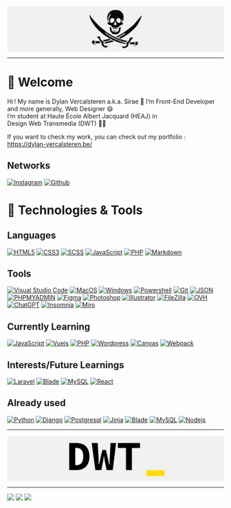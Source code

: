 <img align="center" alt="background" src="https://raw.githubusercontent.com/SiraeDWT/SiraeDWT/main/banniere-pirate.png" />

---

# 🤝 Welcome
Hi&#8239;! My name is Dylan Vercalsteren a.k.a. Sirae 👋 I’m Front-End Developer and more generally, Web Designer 😄  
I’m student at Haute&nbsp;École Albert&nbsp;Jacquard (HEAJ) in Design&nbsp;Web&nbsp;Transmedia (DWT) 🏴‍☠️  

If you want to check my work, you can check out my portfolio&nbsp;: https://dylan-vercalsteren.be/

## Networks

[![Instagram](https://img.shields.io/badge/Instagram-DB206E?style=for-the-badge&logo=instagram&logoColor=white)](https://instagram.com/Sirae.DWT)
[![Github](https://img.shields.io/badge/github-0d1117?style=for-the-badge&logo=github&logoColor=white)](https://github.com/SiraeDWT)

# 📌 Technologies & Tools
## Languages
 
[![HTML5](https://img.shields.io/badge/html5-%23E34F26.svg?style=for-the-badge&logo=html5&logoColor=white)](https://developer.mozilla.org/en-US/docs/Web/HTML)
[![CSS3](https://img.shields.io/badge/css3-%231572B6.svg?style=for-the-badge&logo=css3&logoColor=white)](https://developer.mozilla.org/en-US/docs/Web/CSS)
[![SCSS](https://img.shields.io/badge/scss-cf679a?style=for-the-badge&logo=sass&logoColor=white)](https://sass-lang.com/)
[![JavaScript](https://img.shields.io/badge/javascript-%23323330.svg?style=for-the-badge&logo=javascript&logoColor=white)](https://developer.mozilla.org/en-US/docs/Web/JavaScript)
[![PHP](https://img.shields.io/badge/php-7A86B8.svg?style=for-the-badge&logo=php&logoColor=white)](https://www.php.net/)
[![Markdown](https://img.shields.io/badge/markdown-080808.svg?style=for-the-badge&logo=markdown&logoColor=white)](https://fr.wikipedia.org/wiki/Markdown)

## Tools

[![Visual Studio Code](https://img.shields.io/badge/Visual%20Studio%20Code-0078d7.svg?style=for-the-badge&logo=visual-studio-code&logoColor=white)](https://code.visualstudio.com/)
[![MacOS](https://img.shields.io/badge/MacOS-%23121011.svg?style=for-the-badge&logo=apple&logoColor=white)](https://www.apple.com/macos/macos-sequoia/)
[![Windows](https://img.shields.io/badge/Windows-0078D6?style=for-the-badge&logo=windows&logoColor=white)](https://www.microsoft.com/en-us/windows)
[![Powershell](https://img.shields.io/badge/Powershell-%23121011.svg?style=for-the-badge&logo=zsh&logoColor=white)](https://en.wikipedia.org/wiki/Windows_PowerShell)
[![Git](https://img.shields.io/badge/git-%23F05033.svg?style=for-the-badge&logo=git&logoColor=white)](https://git-scm.com/)
[![JSON](https://img.shields.io/badge/JSON-323330.svg?style=for-the-badge&logo=json&logoColor=white)](http://www.json.org/json-fr.html)
[![PHPMYADMIN](https://img.shields.io/badge/phpmyadmin-7A86B8.svg?style=for-the-badge&logo=phpmyadmin&logoColor=white)](https://www.phpmyadmin.net/)
[![Figma](https://img.shields.io/badge/Figma-9d56f7.svg?style=for-the-badge&logo=figma&logoColor=white)](https://www.figma.com/)
[![Photoshop](https://img.shields.io/badge/Photoshop-31a8ff.svg?style=for-the-badge&logo=adobe-photoshop&logoColor=white)](https://www.adobe.com/be_en/products/photoshop/landpa.html?gclid=Cj0KCQiAoeGuBhCBARIsAGfKY7xKxz6jZM0BCp6-AJjtogPa-ZLF6CSEg76JBJgTua2jR08Te5nM4s4aAgryEALw_wcB&mv=search&mv=search&mv2=paidsearch&sdid=2XBSBWBF&ef_id=Cj0KCQiAoeGuBhCBARIsAGfKY7xKxz6jZM0BCp6-AJjtogPa-ZLF6CSEg76JBJgTua2jR08Te5nM4s4aAgryEALw_wcB:G:s&s_kwcid=AL!3085!3!341214949579!e!!g!!photoshop!1438212189!56311763455&gad_source=1)
[![Illustrator](https://img.shields.io/badge/Illustrator-F79500.svg?style=for-the-badge&logo=adobe-illustrator&logoColor=white)](https://www.adobe.com/be_en/products/illustrator/campaign/pricing.html?gclid=Cj0KCQiAoeGuBhCBARIsAGfKY7z8wt7GjHzpiX_gJ66KYyaTmavKeFg_ZENRrhpo537d6fUHdd1R1fgaAkF8EALw_wcB&mv=search&mv=search&mv2=paidsearch&sdid=GMCWY69B&ef_id=Cj0KCQiAoeGuBhCBARIsAGfKY7z8wt7GjHzpiX_gJ66KYyaTmavKeFg_ZENRrhpo537d6fUHdd1R1fgaAkF8EALw_wcB:G:s&s_kwcid=AL!3085!3!600520565901!e!!g!!illustrator!1479062541!59972729689&gad_source=1)
[![FileZilla](https://img.shields.io/badge/FileZilla-b20000.svg?style=for-the-badge&logo=filezilla&logoColor=white)](https://filezilla-project.org/)
[![OVH](https://img.shields.io/badge/OVH-264670.svg?style=for-the-badge&logo=ovh&logoColor=white)](https://www.ovhcloud.com)
[![ChatGPT](https://img.shields.io/badge/ChatGPT-70a597.svg?style=for-the-badge&logo=openai&logoColor=white)](https://openai.com/blog/chatgpt)
[![Insomnia](https://img.shields.io/badge/Insomnia-5849b9?style=for-the-badge&logo=insomnia&logoColor=white)](https://insomnia.rest/)
[![Miro](https://img.shields.io/badge/Miro-yellow.svg?style=for-the-badge&logo=miro&logoColor=white)](https://miro.com/)

## Currently Learning

[![JavaScript](https://img.shields.io/badge/javascript-%23323330.svg?style=for-the-badge&logo=javascript&logoColor=white)](https://developer.mozilla.org/en-US/docs/Web/JavaScript)
[![Vuejs](https://img.shields.io/badge/-Vue.js-4fc08d?style=for-the-badge&logo=vuedotjs&logoColor=white)](https://vuejs.org)
[![PHP](https://img.shields.io/badge/php-7A86B8.svg?style=for-the-badge&logo=php&logoColor=white)](https://www.php.net/)
[![Wordpress](https://img.shields.io/badge/wordpress-00769D.svg?style=for-the-badge&logo=wordpress&logoColor=white)](https://wordpress.com/)
[![Canvas](https://img.shields.io/badge/Canvas-1b1b1b.svg?style=for-the-badge&logo=canvas&logoColor=white)](https://developer.mozilla.org/en-US/docs/Web/HTML/Element/canvas)
[![Webpack](https://img.shields.io/badge/Webpack-3072B7.svg?style=for-the-badge&logo=webpack&logoColor=white)](https://webpack.js.org/)

## Interests/Future Learnings

[![Laravel](https://img.shields.io/badge/laravel-f05340.svg?style=for-the-badge&logo=laravel&logoColor=white)](https://laravel.com/)
[![Blade](https://img.shields.io/badge/blade-f05340.svg?style=for-the-badge&logo=laravel&logoColor=white)](https://laravel.com/docs/11.x/blade)
[![MySQL](https://img.shields.io/badge/mysql-005d88.svg?style=for-the-badge&logo=mysql&logoColor=white)](https://www.mysql.com/)
[![React](https://img.shields.io/badge/react-%231572B6.svg?style=for-the-badge&logo=react&logoColor=white)](https://react.dev/)

## Already used

[![Python](https://img.shields.io/badge/python-3670A0?style=for-the-badge&logo=python&logoColor=white)](https://www.python.org/)
[![Django](https://img.shields.io/badge/Django-%23239120.svg?style=for-the-badge&logo=django&logoColor=white)](https://www.djangoproject.com/)
[![Postgresql](https://img.shields.io/badge/postgresql-%23316192.svg?style=for-the-badge&logo=postgresql&logoColor=white)](https://www.postgresql.org/)
[![Jinja](https://img.shields.io/badge/jinja-%23239120.svg?style=for-the-badge&logo=jinja&logoColor=white)](https://jinja.palletsprojects.com/en/3.1.x/)
[![Blade](https://img.shields.io/badge/blade-f05340.svg?style=for-the-badge&logo=laravel&logoColor=white)](https://laravel.com/docs/11.x/blade)
[![MySQL](https://img.shields.io/badge/mysql-005d88.svg?style=for-the-badge&logo=mysql&logoColor=white)](https://www.mysql.com/)
[![Nodejs](https://img.shields.io/badge/node.js-233056.svg?style=for-the-badge&logo=node.js&logoColor=white)](https://nodejs.org/en/)

---

<img align="center" alt="background" src="https://raw.githubusercontent.com/SiraeDWT/SiraeDWT/main/banniere-dwt.png" />

---

[![](https://komarev.com/ghpvc/?username=SiraeDWT&color=yellow&style=for-the-badge)](#)
[![](https://img.shields.io/badge/Experience-Junior-green?style=for-the-badge)](#)
[![](https://img.shields.io/badge/Languages-Fran%C3%A7ais%20%2F%20English%20-blue?style=for-the-badge)](#)
